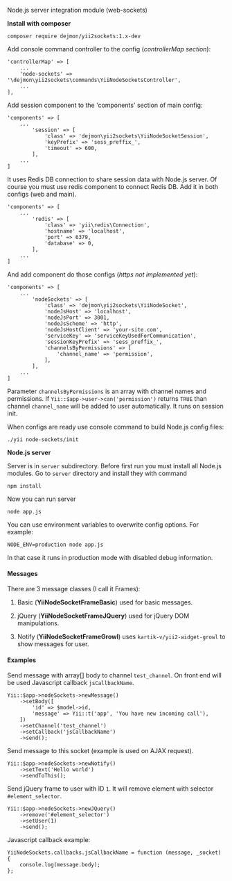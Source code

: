 Node.js server integration module (web-sockets)

**Install with composer**
```
composer require dejmon/yii2sockets:1.x-dev
```
Add console command controller to the config (_controllerMap section_):
```
'controllerMap' => [
    ...
    'node-sockets' => '\dejmon\yii2sockets\commands\YiiNodeSocketsController',
    ...
],
```
Add session component to the 'components' section of main config:
```
'components' => [
    ...
        'session' => [
            'class' => 'dejmon\yii2sockets\YiiNodeSocketSession',
            'keyPrefix' => 'sess_preffix_',
            'timeout' => 600,
        ],
    ...
]
```
It uses Redis DB connection to share session data with Node.js server.
Of course you must use redis component to connect Redis DB. Add it in both configs (web and main).
```
'components' => [
    ...
        'redis' => [
            'class' => 'yii\redis\Connection',
            'hostname' => 'localhost',
            'port' => 6379,
            'database' => 0,
        ],
    ...
]
```
And add component do those configs (_https not implemented yet_):
```
'components' => [
    ...
        'nodeSockets' => [
            'class' => 'dejmon\yii2sockets\YiiNodeSocket',
            'nodeJsHost' => 'localhost',
            'nodeJsPort' => 3001,
            'nodeJsScheme' => 'http',
            'nodeJsHostClient' => 'your-site.com',
            'serviceKey' => 'serviceKeyUsedForCommunication',
            'sessionKeyPrefix' => 'sess_preffix_',
            'channelsByPermissions' => [
                'channel_name' => 'permission',
            ],
        ],
    ...
]
```
Parameter `channelsByPermissions` is an array with channel names and permissions.
If `Yii::$app->user->can('permission')` returns `TRUE` than channel `channel_name` will be added to user automatically.
It runs on session init.

When configs are ready use console command to build Node.js config files:
```
./yii node-sockets/init
```

**Node.js server**

Server is in `server` subdirectory. Before first run you must install all Node.js modules. Go to `server` directory and install they with command
```
npm install
```
Now you can run server
```
node app.js
```
You can use environment variables to overwrite config options.
For example:
```
NODE_ENV=production node app.js
```
In that case it runs in production mode with disabled debug information.

#### Messages
There are 3 message classes (I call it Frames):

1. Basic (**YiiNodeSocketFrameBasic**) used for basic messages.

2. jQuery (**YiiNodeSocketFrameJQuery**) used for jQuery DOM manipulations.

3. Notify (**YiiNodeSocketFrameGrowl**) uses `kartik-v/yii2-widget-growl` to show messages for user.

#### Examples
Send message with array[] body to channel `test_channel`. On front end will be used Javascript callback `jsCallbackName`.
```
Yii::$app->nodeSockets->newMessage()
    ->setBody([
        'id' => $model->id,
        'message' => Yii::t('app', 'You have new incoming call'),
    ])
    ->setChannel('test_channel')
    ->setCallback('jsCallbackName')
    ->send();
```
Send message to this socket (example is used on AJAX request).
```
Yii::$app->nodeSockets->newNotify()
    ->setText('Hello world')
    ->sendToThis();
```
Send jQuery frame to user with ID `1`. It will remove element with selector `#element_selector`.
```
Yii::$app->nodeSockets->newJQuery()
    ->remove('#element_selector')
    ->setUser(1)
    ->send();
```
Javascript callback example:
```
YiiNodeSockets.callbacks.jsCallbackName = function (message, _socket) {
    console.log(message.body);
};
```